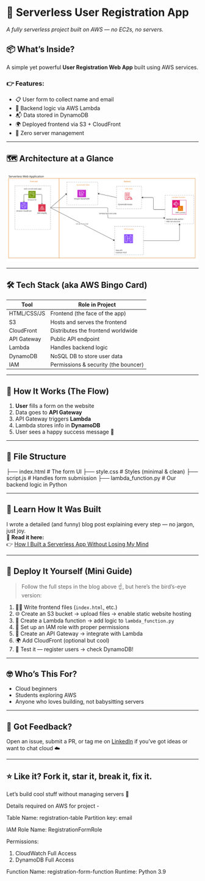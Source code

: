 # 🚀 Serverless User Registration App  
*A fully serverless project built on AWS — no EC2s, no servers.*


## 📦 What’s Inside?

A simple yet powerful **User Registration Web App** built using AWS services.

### 👉 Features:
- 📋 User form to collect name and email  
- 🧠 Backend logic via AWS Lambda  
- 📬 Data stored in DynamoDB  
- 🌍 Deployed frontend via S3 + CloudFront  
- 🚫 Zero server management

---

## 🗺️ Architecture at a Glance

![Architecture Diagram](serverless-images/serverless.drawio.png)


---

## 🛠️ Tech Stack (aka AWS Bingo Card)

| Tool            | Role in Project                         |
|------------------|------------------------------------------|
| HTML/CSS/JS     | Frontend (the face of the app)           |
| S3              | Hosts and serves the frontend            |
| CloudFront      | Distributes the frontend worldwide       |
| API Gateway     | Public API endpoint                      |
| Lambda          | Handles backend logic                    |
| DynamoDB        | NoSQL DB to store user data              |
| IAM             | Permissions & security (the bouncer)     |

---

## 🧪 How It Works (The Flow)

1. **User** fills a form on the website  
2. Data goes to **API Gateway**  
3. API Gateway triggers **Lambda**  
4. Lambda stores info in **DynamoDB**  
5. User sees a happy success message 🎉

---

## 📁 File Structure
├── index.html # The form UI
├── style.css # Styles (minimal & clean)
├── script.js # Handles form submission
├── lambda_function.py # Our backend logic in Python


---

## 🧠 Learn How It Was Built

I wrote a detailed (and funny) blog post explaining every step — no jargon, just joy.  
📖 **Read it here:**  
👉 [How I Built a Serverless App Without Losing My Mind](https://medium.com/@dhirenjoshi2003/how-i-built-a-serverlessapp-without-losing-my-mind-or-managing-servers-4bdc33941730)

---

## 🚀 Deploy It Yourself (Mini Guide)

> Follow the full steps in the blog above ☝️, but here’s the bird’s-eye version:

1. 🧑‍💻 Write frontend files (`index.html`, etc.)
2. 🌐 Create an S3 bucket → upload files → enable static website hosting
3. 🚀 Create a Lambda function → add logic to `lambda_function.py`
4. 🔐 Set up an IAM role with proper permissions
5. 🔌 Create an API Gateway → integrate with Lambda
6. 🌍 Add CloudFront (optional but cool)
7. 🧪 Test it — register users → check DynamoDB!

---

## 🤓 Who’s This For?

- Cloud beginners  
- Students exploring AWS  
- Anyone who loves building, not babysitting servers

---

## 📣 Got Feedback?

Open an issue, submit a PR, or tag me on [LinkedIn](https://www.linkedin.com/in/dhiren-joshi/) if you’ve got ideas or want to chat cloud ☁️

---

## ⭐️ Like it? Fork it, star it, break it, fix it.

Let’s build cool stuff without managing servers 🚀


Details required on AWS for project -

Table Name: registration-table
Partition key: email

IAM Role Name: RegistrationFormRole

Permissions:
1. CloudWatch Full Access
2. DynamoDB Full Access

Function Name: registration-form-function
Runtime: Python 3.9

